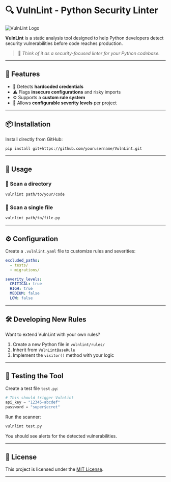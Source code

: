 # 🔍 VulnLint - Python Security Linter

![VulnLint Logo]([/assets/vulnlint-logo.png](https://raw.githubusercontent.com/NyaniHacks/VulnLint/refs/heads/main/assests/vulnlint-logo.png))

**VulnLint** is a static analysis tool designed to help Python developers detect security vulnerabilities before code reaches production.

> 🧠 *Think of it as a security-focused linter for your Python codebase.*

---

## 🚀 Features

* 🔐 Detects **hardcoded credentials**
* ⚠️ Flags **insecure configurations** and risky imports
* ⚙️ Supports a **custom rule system**
* 🧪 Allows **configurable severity levels** per project

---

## 📦 Installation

Install directly from GitHub:

```bash
pip install git+https://github.com/yourusername/VulnLint.git
```

---

## 🧪 Usage

### 📁 Scan a directory

```bash
vulnlint path/to/your/code
```

### 📄 Scan a single file

```bash
vulnlint path/to/file.py
```

---

## ⚙️ Configuration

Create a `.vulnlint.yaml` file to customize rules and severities:

```yaml
excluded_paths:
  - tests/
  - migrations/

severity_levels:
  CRITICAL: true
  HIGH: true
  MEDIUM: false
  LOW: false
```

---

## 🛠️ Developing New Rules

Want to extend VulnLint with your own rules?

1. Create a new Python file in `vulnlint/rules/`
2. Inherit from `VulnLintBaseRule`
3. Implement the `visitor()` method with your logic

---

## 🧪 Testing the Tool

Create a test file `test.py`:

```python
# This should trigger VulnLint
api_key = "12345-abcdef"
password = "super$ecret"
```

Run the scanner:

```bash
vulnlint test.py
```

You should see alerts for the detected vulnerabilities.

---

## 📜 License

This project is licensed under the [MIT License](LICENSE).

---

